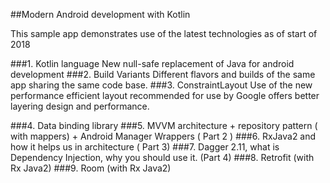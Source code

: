 ##Modern Android development with Kotlin

This sample app demonstrates use of the latest technologies as of start of 2018

###1. Kotlin language
New null-safe replacement of Java for android development
###2. Build Variants 
Different flavors and builds of the same app sharing the same code base.
###3. ConstraintLayout
Use of the new performance efficient layout recommended for use by Google
offers better layering design and performance.

###4. Data binding library
###5. MVVM architecture + repository pattern ( with mappers) + Android Manager Wrappers ( Part 2 )
###6. RxJava2 and how it helps us in architecture ( Part 3)
###7. Dagger 2.11, what is Dependency Injection, why you should use it. (Part 4)
###8. Retrofit (with Rx Java2)
###9. Room (with Rx Java2)